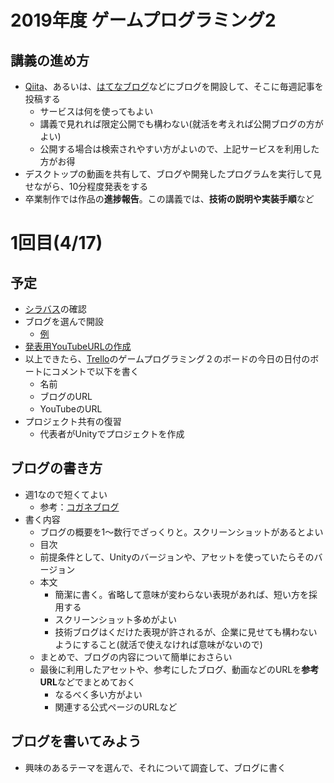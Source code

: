 # 2019年度 ゲームプログラミング2

## 講義の進め方
- [Qiita](https://qiita.com/)、あるいは、[はてなブログ](https://hatenablog.com/)などにブログを開設して、そこに毎週記事を投稿する
  - サービスは何を使ってもよい
  - 講義で見れれば限定公開でも構わない(就活を考えれば公開ブログの方がよい)
  - 公開する場合は検索されやすい方がよいので、上記サービスを利用した方がお得
- デスクトップの動画を共有して、ブログや開発したプログラムを実行して見せながら、10分程度発表をする
- 卒業制作では作品の**進捗報告**。この講義では、**技術の説明や実装手順**など

# 1回目(4/17)
## 予定
- [シラバス](syllabus.md)の確認
- ブログを選んで開設
  - [例](http://am1tanaka.hatenablog.com/)
- [発表用YouTubeURLの作成](https://docs.google.com/document/d/11rh1ojJnCJInI33XEk9xX3T_bHfKfoI_BH0foDVSGtM/)
- 以上できたら、[Trello](https://trello.com/)のゲームプログラミング２のボードの今日の日付のボートにコメントで以下を書く
  - 名前
  - ブログのURL
  - YouTubeのURL
- プロジェクト共有の復習
  - 代表者がUnityでプロジェクトを作成

## ブログの書き方
- 週1なので短くてよい
  - 参考：[コガネブログ](http://baba-s.hatenablog.com/entry/2019/04/15/152000)
- 書く内容
  - ブログの概要を1～数行でざっくりと。スクリーンショットがあるとよい
  - 目次
  - 前提条件として、Unityのバージョンや、アセットを使っていたらそのバージョン
  - 本文
    - 簡潔に書く。省略して意味が変わらない表現があれば、短い方を採用する
    - スクリーンショット多めがよい
    - 技術ブログはくだけた表現が許されるが、企業に見せても構わないようにすること(就活で使えなければ意味がないので)
  - まとめで、ブログの内容について簡単におさらい
  - 最後に利用したアセットや、参考にしたブログ、動画などのURLを**参考URL**などでまとめておく
    - なるべく多い方がよい
    - 関連する公式ページのURLなど

## ブログを書いてみよう
- 興味のあるテーマを選んで、それについて調査して、ブログに書く

